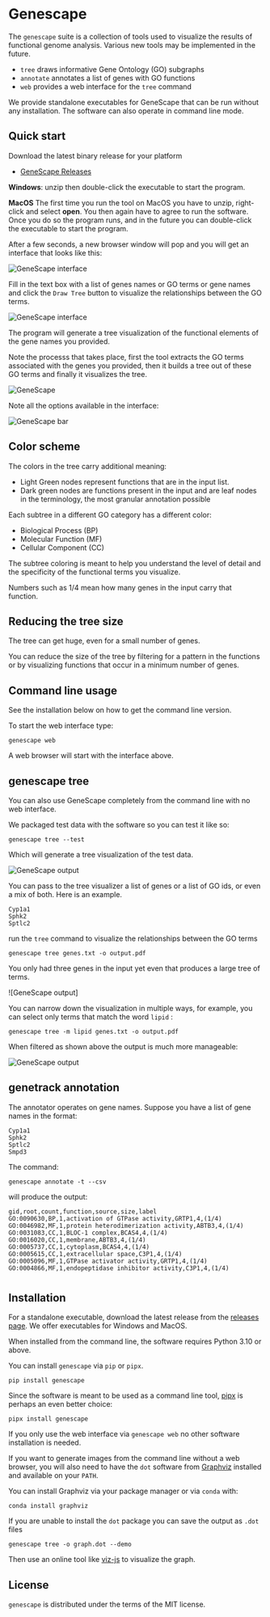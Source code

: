 # Genescape

The `genescape` suite is a collection of tools used to visualize the results of functional genome analysis. Various new tools may be implemented in the future.

* `tree` draws informative Gene Ontology (GO) subgraphs
* `annotate` annotates a list of genes with GO functions
* `web` provides a web interface for the `tree` command

We provide standalone executables for GeneScape that can be run  without any installation. The software can also operate in command line mode.

## Quick start

Download the latest binary release for your platform

* [GeneScape Releases][releases]

[releases]: https://github.com/ialbert/genescape-central/releases

**Windows**: unzip then double-click the executable to start the program.

**MacOS** The first time you run the tool on MacOS you have to unzip, right-click and select **open**. You then again have to agree to run the software. Once you do so the program runs, and in the future you can double-click the executable to start the program.

After a few seconds, a new browser window will pop and you will get an interface that looks like this:

![GeneScape interface][iface1]

[iface1]: https://github.com/ialbert/genescape-central/blob/main/docs/images/interface-empty.png

Fill in the text box with a list of genes names or GO terms or gene names and click the `Draw Tree` button to visualize the relationships between the GO terms.

![GeneScape interface][iface2]

[iface2]: https://github.com/ialbert/genescape-central/blob/main/docs/images/interface-help.png

The program will generate a tree visualization of the functional elements of the gene names you provided.

Note the processs that takes place, first the tool extracts the GO terms associated with the genes you provided, then it builds a tree out of these GO terms and finally it visualizes the tree.

![GeneScape][tree]

[tree]: https://github.com/ialbert/genescape-central/blob/main/docs/images/interface-tree.png

Note all the options available in the interface:

![GeneScape bar][bar]

[bar]: https://github.com/ialbert/genescape-central/blob/main/docs/images/interface-bar.png

## Color scheme

The colors in the tree carry additional meaning:

- Light Green nodes represent functions that are in the input list.
- Dark green nodes are functions present in the input and are leaf nodes in the terminology, the most granular annotation possible 

Each subtree in a different GO category has a different color:
  - Biological Process (BP)
  - Molecular Function (MF)
  - Cellular Component (CC)

The subtree coloring is meant to help you understand the level of detail and the specificity of the functional terms you visualize.

Numbers such as 1/4 mean how many genes in the input carry that function.

## Reducing the tree size

The tree can get huge, even for a small number of genes. 

You can reduce the size of the tree by filtering for a pattern in the functions or by visualizing functions that occur in a minimum number of genes.

## Command line usage

See the installation below on how to get the command line version.

To start the web interface type:

```console
genescape web
```

A web browser will start with the interface above.

## genescape tree

You can also use GeneScape completely from the command line with no web interface.

We packaged test data with the software so you can test it like so:

```console
genescape tree --test
```

Which will generate a tree visualization of the test data.

![GeneScape output][out1]

[out1]: https://github.com/ialbert/genescape-central/blob/main/docs/images/genescape-output1.png

You can pass to the tree visualizer a list of genes or a list of GO ids, or even a mix of both. Here is an example.

```
Cyp1a1
Sphk2
Sptlc2
```

run the `tree` command to visualize the relationships between the GO terms 

```console
genescape tree genes.txt -o output.pdf
```

You only had three genes in the input yet even that produces a large tree of terms.

![GeneScape output]

[out2]: https://github.com/ialbert/genescape-central/blob/main/docs/images/genescape-output2.png

You can narrow down the visualization in multiple ways, for example, you can select only terms that match the word `lipid` :

```console
genescape tree -m lipid genes.txt -o output.pdf
```

When filtered as shown above the output is much more manageable:

![GeneScape output][out3]

[out3]: https://github.com/ialbert/genescape-central/blob/main/docs/images/genescape-output3.png

## genetrack annotation

The annotator operates on gene names. Suppose you have a list of gene names in the format:

```
Cyp1a1
Sphk2
Sptlc2
Smpd3
```

The command:

```console
genescape annotate -t --csv
```

will produce the output:

```
gid,root,count,function,source,size,label
GO:0090630,BP,1,activation of GTPase activity,GRTP1,4,(1/4)
GO:0046982,MF,1,protein heterodimerization activity,ABTB3,4,(1/4)
GO:0031083,CC,1,BLOC-1 complex,BCAS4,4,(1/4)
GO:0016020,CC,1,membrane,ABTB3,4,(1/4)
GO:0005737,CC,1,cytoplasm,BCAS4,4,(1/4)
GO:0005615,CC,1,extracellular space,C3P1,4,(1/4)
GO:0005096,MF,1,GTPase activator activity,GRTP1,4,(1/4)
GO:0004866,MF,1,endopeptidase inhibitor activity,C3P1,4,(1/4)
```


#
## Installation

For a standalone executable, download the latest release from the [releases page][releases]. We offer executables for Windows and MacOS.

When installed from the command line, the software requires Python 3.10 or above. 

You can install `genescape` via `pip` or `pipx`.

```console
pip install genescape
```

Since the software is meant to be used as a command line tool, [pipx][pipx] is perhaps an even better choice:

```console
pipx install genescape
```

If you only use the web interface via `genescape web` no other software installation is needed.

If you want to generate images from the command line without a web browser, you will also need to have the `dot` software from [Graphviz](https://graphviz.org/) installed and available on your `PATH`. 

You can install Graphviz via your package manager or via `conda` with:

```console  
conda install graphviz
```

[pipx]: https://pipx.pypa.io/stable/

If you are unable to install the `dot` package you can save the output as `.dot` files 

```console
genescape tree -o graph.dot --demo
```

Then use an online tool like [viz-js][viz] to visualize the graph.

[viz]: https://viz-js.com/ 

## License

`genescape` is distributed under the terms of the MIT license. 

